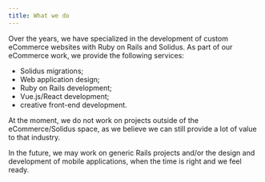 ```yaml
---
title: What we do
---
```


Over the years, we have specialized in the development of custom eCommerce websites with Ruby on
Rails and Solidus. As part of our eCommerce work, we provide the following services:

* Solidus migrations;
* Web application design;
* Ruby on Rails development;
* Vue.js/React development;
* creative front-end development.

At the moment, we do not work on projects outside of the eCommerce/Solidus space, as we believe
we can still provide a lot of value to that industry.

In the future, we may work on generic Rails projects and/or the design and development of mobile
applications, when the time is right and we feel ready.
